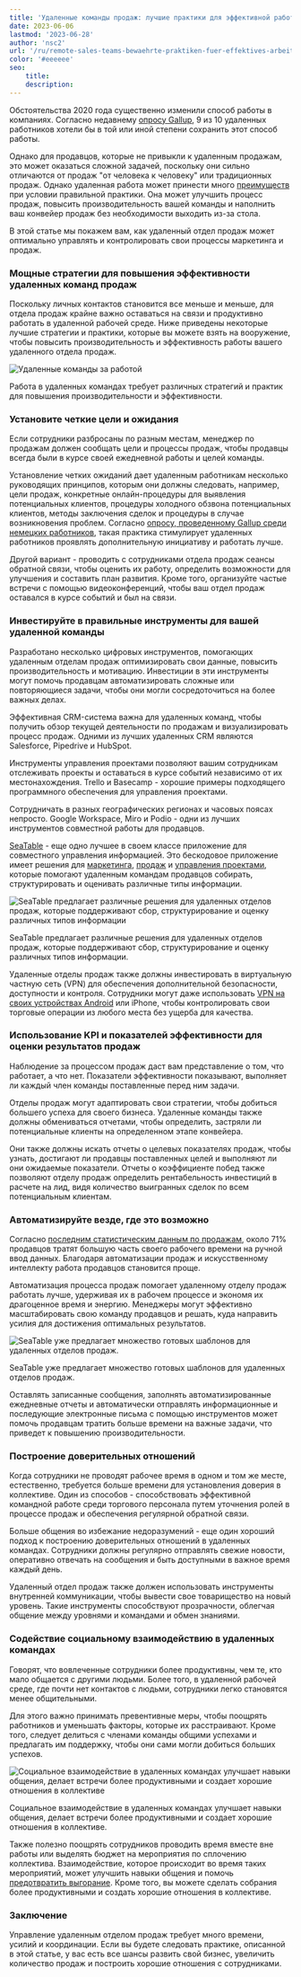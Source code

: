 ```yaml
---
title: 'Удаленные команды продаж: лучшие практики для эффективной работы'
date: 2023-06-06
lastmod: '2023-06-28'
author: 'nsc2'
url: '/ru/remote-sales-teams-bewaehrte-praktiken-fuer-effektives-arbeiten'
color: '#eeeeee'
seo:
    title:
    description:
---
```


Обстоятельства 2020 года существенно изменили способ работы в компаниях. Согласно недавнему [опросу Gallup](https://news.gallup.com/poll/355907/remote-work-persisting-trending-permanent.aspx), 9 из 10 удаленных работников хотели бы в той или иной степени сохранить этот способ работы.

Однако для продавцов, которые не привыкли к удаленным продажам, это может оказаться сложной задачей, поскольку они сильно отличаются от продаж "от человека к человеку" или традиционных продаж. Однако удаленная работа может принести много [преимуществ](https://myquickcloud.com/blog/productivity/benefits-of-remote-work/) при условии правильной практики. Она может улучшить процесс продаж, повысить производительность вашей команды и наполнить ваш конвейер продаж без необходимости выходить из-за стола.

В этой статье мы покажем вам, как удаленный отдел продаж может оптимально управлять и контролировать свои процессы маркетинга и продаж.

### Мощные стратегии для повышения эффективности удаленных команд продаж

Поскольку личных контактов становится все меньше и меньше, для отдела продаж крайне важно оставаться на связи и продуктивно работать в удаленной рабочей среде. Ниже приведены некоторые лучшие стратегии и практики, которые вы можете взять на вооружение, чтобы повысить производительность и эффективность работы вашего удаленного отдела продаж.

![Удаленные команды за работой](sigmund-eTgMFFzroGc-unsplash-scaled-e1686045067675.jpg)

Работа в удаленных командах требует различных стратегий и практик для повышения производительности и эффективности.

### Установите четкие цели и ожидания

Если сотрудники разбросаны по разным местам, менеджер по продажам должен сообщать цели и процессы продаж, чтобы продавцы всегда были в курсе своей ежедневной работы и целей команды.

Установление четких ожиданий дает удаленным работникам несколько руководящих принципов, которым они должны следовать, например, цели продаж, конкретные онлайн-процедуры для выявления потенциальных клиентов, процедуры холодного обзвона потенциальных клиентов, методы заключения сделок и процедуры в случае возникновения проблем. Согласно [опросу, проведенному Gallup среди немецких работников](http://www.gallup.com/businessjournal/186164/employees-don-know-expected-work.aspx), такая практика стимулирует удаленных работников проявлять дополнительную инициативу и работать лучше.

Другой вариант - проводить с сотрудниками отдела продаж сеансы обратной связи, чтобы оценить их работу, определить возможности для улучшения и составить план развития. Кроме того, организуйте частые встречи с помощью видеоконференций, чтобы ваш отдел продаж оставался в курсе событий и был на связи.

### Инвестируйте в правильные инструменты для вашей удаленной команды

Разработано несколько цифровых инструментов, помогающих удаленным отделам продаж оптимизировать свои данные, повысить производительность и мотивацию. Инвестиции в эти инструменты могут помочь продавцам автоматизировать сложные или повторяющиеся задачи, чтобы они могли сосредоточиться на более важных делах.

Эффективная CRM-система важна для удаленных команд, чтобы получить обзор текущей деятельности по продажам и визуализировать процесс продаж. Одними из лучших удаленных CRM являются Salesforce, Pipedrive и HubSpot.

Инструменты управления проектами позволяют вашим сотрудникам отслеживать проекты и оставаться в курсе событий независимо от их местонахождения. Trello и Basecamp - хорошие примеры подходящего программного обеспечения для управления проектами.

Сотрудничать в разных географических регионах и часовых поясах непросто. Google Workspace, Miro и Podio - одни из лучших инструментов совместной работы для продавцов.

[SeaTable](https://seatable.io/ru/) - еще одно лучшее в своем классе приложение для совместного управления информацией. Это бескодовое приложение имеет решения для [маркетинга](https://seatable.io/ru/marketing/), [продаж](https://seatable.io/ru/vertrieb/) и [управления проектами](https://seatable.io/ru/projektmanagement/), которые помогают удаленным командам продавцов собирать, структурировать и оценивать различные типы информации.

![SeaTable предлагает различные решения для удаленных отделов продаж, которые поддерживают сбор, структурирование и оценку различных типов информации](Ansicht_Offers.png)

SeaTable предлагает различные решения для удаленных отделов продаж, которые поддерживают сбор, структурирование и оценку различных типов информации.

Удаленные отделы продаж также должны инвестировать в виртуальную частную сеть (VPN) для обеспечения дополнительной безопасности, доступности и контроля. Сотрудники могут даже использовать [VPN на своих устройствах Android](https://cybernews.com/best-vpn/free-vpn-for-android/) или iPhone, чтобы контролировать свои торговые операции из любого места без ущерба для качества.

### Использование KPI и показателей эффективности для оценки результатов продаж

Наблюдение за процессом продаж даст вам представление о том, что работает, а что нет. Показатели эффективности показывают, выполняет ли каждый член команды поставленные перед ним задачи.

Отделы продаж могут адаптировать свои стратегии, чтобы добиться большего успеха для своего бизнеса. Удаленные команды также должны обмениваться отчетами, чтобы определить, застряли ли потенциальные клиенты на определенном этапе конвейера.

Они также должны искать отчеты о целевых показателях продаж, чтобы узнать, достигают ли продавцы поставленных целей и выполняют ли они ожидаемые показатели. Отчеты о коэффициенте побед также позволяют отделу продаж определить рентабельность инвестиций в расчете на лид, видя количество выигранных сделок по всем потенциальным клиентам.

### Автоматизируйте везде, где это возможно

Согласно [последним статистическим данным по продажам](https://www.heinzmarketing.com/2015/02/15-inside-sales-statistics-last-weeks-aa-isp-front-lines-conference/), около 71% продавцов тратят большую часть своего рабочего времени на ручной ввод данных. Благодаря автоматизации продаж и искусственному интеллекту работа продавцов становится проще.

Автоматизация процесса продаж помогает удаленному отделу продаж работать лучше, удерживая их в рабочем процессе и экономя их драгоценное время и энергию. Менеджеры могут эффективно масштабировать свою команду продавцов и решать, куда направить усилия для достижения оптимальных результатов.

![SeaTable уже предлагает множество готовых шаблонов для удаленных отделов продаж.](templates-crm-remote.png)

SeaTable уже предлагает множество готовых шаблонов для удаленных отделов продаж.

Оставлять записанные сообщения, заполнять автоматизированные ежедневные отчеты и автоматически отправлять информационные и последующие электронные письма с помощью инструментов может помочь продавцам тратить больше времени на важные задачи, что приведет к повышению производительности.

### Построение доверительных отношений

Когда сотрудники не проводят рабочее время в одном и том же месте, естественно, требуется больше времени для установления доверия в коллективе. Один из способов - способствовать эффективной командной работе среди торгового персонала путем уточнения ролей в процессе продаж и обеспечения регулярной обратной связи.

Больше общения во избежание недоразумений - еще один хороший подход к построению доверительных отношений в удаленных командах. Сотрудники должны регулярно отправлять свежие новости, оперативно отвечать на сообщения и быть доступными в важное время каждый день.

Удаленный отдел продаж также должен использовать инструменты внутренней коммуникации, чтобы вывести свое товарищество на новый уровень. Такие инструменты способствуют прозрачности, облегчая общение между уровнями и командами и обмен знаниями.

### Содействие социальному взаимодействию в удаленных командах

Говорят, что вовлеченные сотрудники более продуктивны, чем те, кто мало общается с другими людьми. Более того, в удаленной рабочей среде, где почти нет контактов с людьми, сотрудники легко становятся менее общительными.

Для этого важно принимать превентивные меры, чтобы поощрять работников и уменьшать факторы, которые их расстраивают. Кроме того, следует делиться с членами команды общими успехами и предлагать им поддержку, чтобы они сами могли добиться больших успехов.

![Социальное взаимодействие в удаленных командах улучшает навыки общения, делает встречи более продуктивными и создает хорошие отношения в коллективе](antenna-ZDN-G1xBWHY-unsplash-scaled-e1686045663343-711x474.jpg)

Социальное взаимодействие в удаленных командах улучшает навыки общения, делает встречи более продуктивными и создает хорошие отношения в коллективе.

Также полезно поощрять сотрудников проводить время вместе вне работы или выделять бюджет на мероприятия по сплочению коллектива. Взаимодействие, которое происходит во время таких мероприятий, может улучшить навыки общения и помочь [предотвратить выгорание](https://breadnbeyond.com/articles/wfh-burnout/). Кроме того, вы можете сделать собрания более продуктивными и создать хорошие отношения в коллективе.

### Заключение

Управление удаленным отделом продаж требует много времени, усилий и координации. Если вы будете следовать практике, описанной в этой статье, у вас есть все шансы развить свой бизнес, увеличить количество продаж и построить хорошие отношения с сотрудниками.
